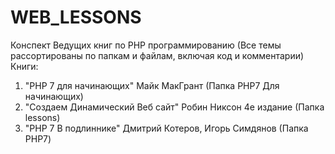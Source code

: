 # WEB_LESSONS
Конспект Ведущих книг по PHP программированию
(Все темы рассортированы по папкам и файлам, включая код и комментарии)
Книги:
1) "PHP 7 для начинающих" Майк МакГрант (Папка PHP7 Для начинающих)
2) "Создаем Динамический Веб сайт" Робин Никсон 4е издание (Папка lessons)
3) "PHP 7 В подлиннике" Дмитрий Котеров, Игорь Симдянов (Папка PHP7)
